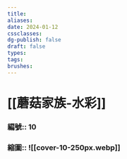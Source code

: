 ```yaml
---
title: 
aliases: 
date: 2024-01-12
cssclasses: 
dg-publish: false
draft: false
types: 
tags: 
brushes:
---
```

# [[蘑菇家族-水彩]]

### 編號:: 10
### 縮圖:: ![[cover-10-250px.webp]]


